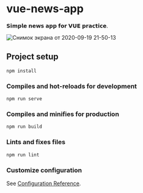 # vue-news-app
𝗦𝗶𝗺𝗽𝗹𝗲 𝗻𝗲𝘄𝘀 𝗮𝗽𝗽 𝗳𝗼𝗿 𝗩𝗨𝗘 𝗽𝗿𝗮𝗰𝘁𝗶𝗰𝗲.


![Снимок экрана от 2020-09-19 21-50-13](https://user-images.githubusercontent.com/56195913/93687724-744fa000-fac8-11ea-807f-808d57eee34e.png)

## Project setup
```
npm install
```

### Compiles and hot-reloads for development
```
npm run serve
```

### Compiles and minifies for production
```
npm run build
```

### Lints and fixes files
```
npm run lint
```

### Customize configuration
See [Configuration Reference](https://cli.vuejs.org/config/).

